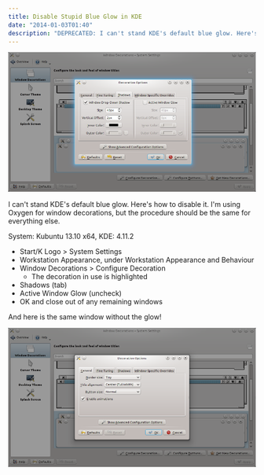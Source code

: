 ```yaml
---
title: Disable Stupid Blue Glow in KDE
date: "2014-01-03T01:40"
description: "DEPRECATED: I can't stand KDE's default blue glow. Here's how to disable it. I'm using Oxygen for window decorations, but the procedure should be the same for everything else."
---
```


![Before](./KillGlow1.png)

I can't stand KDE's default blue glow. Here's how to disable it. I'm using Oxygen for window decorations, but the procedure should be the same for everything else.

System: Kubuntu 13.10 x64, KDE: 4.11.2


* Start/K Logo > System Settings
* Workstation Appearance, under Workstation Appearance and Behaviour
* Window Decorations > Configure Decoration
	* The decoration in use is highlighted
* Shadows (tab)
* Active Window Glow (uncheck)
* OK and close out of any remaining windows

And here is the same window without the glow!

![After](./KillGlow2.png)

